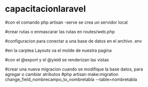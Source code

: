 # capacitacionlaravel

#con el comando php artisan -serve se crea un servidor local

#crear rutas o enmascarar las rutas en routes/web.php

#configuracion para conectar a una base de datos en el archivo .env

#en la carptea Layouts va el molde de nuestra pagina

#con el @export y el @yield se renderizan las vistas

#crear una nueva migracion cuando se modifique la base datos, para agregar o cambiar atributos
#php artisan make:migration change_field_nombrecampo_to_nombretabla --table=nombretabla


